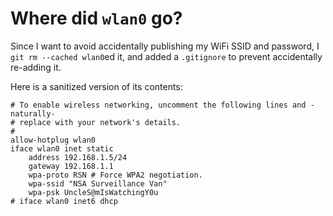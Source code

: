 # Where did `wlan0` go?

Since I want to avoid accidentally publishing my WiFi SSID and password, I `git rm --cached wlan0`ed it, and added a `.gitignore` to prevent accidentally re-adding it.

Here is a sanitized version of its contents:

```text
# To enable wireless networking, uncomment the following lines and -naturally-
# replace with your network's details.
#
allow-hotplug wlan0
iface wlan0 inet static
    address 192.168.1.5/24
    gateway 192.168.1.1
    wpa-proto RSN # Force WPA2 negotiation.
    wpa-ssid "NSA Surveillance Van"
    wpa-psk UncleS@mIsWatchingY0u
# iface wlan0 inet6 dhcp
```